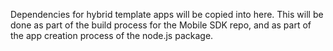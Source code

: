 Dependencies for hybrid template apps will be copied into here.  This will be done as part of the build process for the Mobile SDK repo, and as part of the app creation process of the node.js package.

